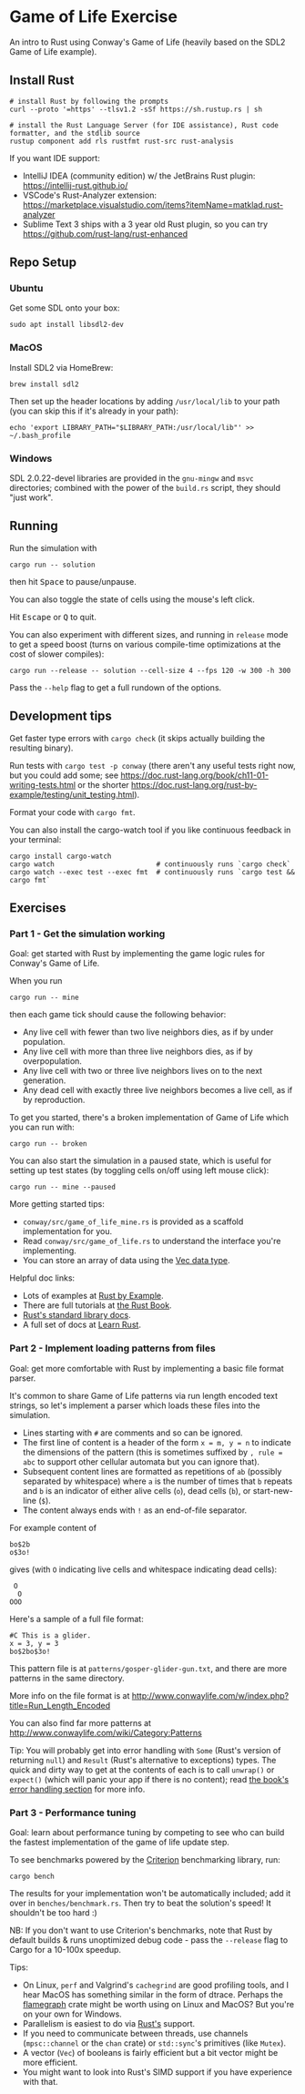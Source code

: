 Game of Life Exercise
=====================

An intro to Rust using Conway's Game of Life (heavily based on the SDL2 Game of Life example).

Install Rust
------------

    # install Rust by following the prompts
    curl --proto '=https' --tlsv1.2 -sSf https://sh.rustup.rs | sh

    # install the Rust Language Server (for IDE assistance), Rust code formatter, and the stdlib source
    rustup component add rls rustfmt rust-src rust-analysis

If you want IDE support:

* IntelliJ IDEA (community edition) w/ the JetBrains Rust plugin: https://intellij-rust.github.io/
* VSCode's Rust-Analyzer extension: https://marketplace.visualstudio.com/items?itemName=matklad.rust-analyzer
* Sublime Text 3 ships with a 3 year old Rust plugin, so you can try https://github.com/rust-lang/rust-enhanced

Repo Setup
----------

### Ubuntu

Get some SDL onto your box:

    sudo apt install libsdl2-dev

### MacOS

Install SDL2 via HomeBrew:

    brew install sdl2

Then set up the header locations by adding `/usr/local/lib` to your path (you can skip this if it's already in your path):

    echo 'export LIBRARY_PATH="$LIBRARY_PATH:/usr/local/lib"' >> ~/.bash_profile

### Windows

SDL 2.0.22-devel libraries are provided in the `gnu-mingw` and `msvc` directories; combined with the power of the `build.rs` script, they should "just work".

Running
-------

Run the simulation with

    cargo run -- solution

then hit <kbd>Space</kbd> to pause/unpause.

You can also toggle the state of cells using the mouse's left click.

Hit <kbd>Escape</kbd> or <kbd>Q</kbd> to quit.

You can also experiment with different sizes, and running in `release` mode to get a speed boost (turns on various compile-time optimizations at the cost of slower compiles):

    cargo run --release -- solution --cell-size 4 --fps 120 -w 300 -h 300

Pass the `--help` flag to get a full rundown of the options.

Development tips
----------------

Get faster type errors with `cargo check` (it skips actually building the resulting binary).

Run tests with `cargo test -p conway` (there aren't any useful tests right now, but you could add some; see https://doc.rust-lang.org/book/ch11-01-writing-tests.html or the shorter https://doc.rust-lang.org/rust-by-example/testing/unit_testing.html).

Format your code with `cargo fmt`.

You can also install the cargo-watch tool if you like continuous feedback in your terminal:

    cargo install cargo-watch
    cargo watch                         # continuously runs `cargo check`
    cargo watch --exec test --exec fmt  # continuously runs `cargo test && cargo fmt`

Exercises
---------

### Part 1 - Get the simulation working

Goal: get started with Rust by implementing the game logic rules for Conway's Game of Life.

When you run

    cargo run -- mine

then each game tick should cause the following behavior:

* Any live cell with fewer than two live neighbors dies, as if by under population.
* Any live cell with more than three live neighbors dies, as if by overpopulation.
* Any live cell with two or three live neighbors lives on to the next generation.
* Any dead cell with exactly three live neighbors becomes a live cell, as if by reproduction.

To get you started, there's a broken implementation of Game of Life which you can run with:

    cargo run -- broken

You can also start the simulation in a paused state, which is useful for setting up test states (by
toggling cells on/off using left mouse click):

    cargo run -- mine --paused

More getting started tips:

* `conway/src/game_of_life_mine.rs` is provided as a scaffold implementation for you.
* Read `conway/src/game_of_life.rs` to understand the interface you're implementing.
* You can store an array of data using the [Vec data type](https://doc.rust-lang.org/std/vec/struct.Vec.html).

Helpful doc links:

* Lots of examples at [Rust by Example](https://doc.rust-lang.org/rust-by-example/index.html).
* There are full tutorials at [the Rust Book](https://doc.rust-lang.org/book/).
* [Rust's standard library docs](https://doc.rust-lang.org/std/index.html).
* A full set of docs at [Learn Rust](https://www.rust-lang.org/learn).

### Part 2 - Implement loading patterns from files

Goal: get more comfortable with Rust by implementing a basic file format parser.

It's common to share Game of Life patterns via run length encoded text strings, so let's implement a parser which loads these files into the simulation.

* Lines starting with `#` are comments and so can be ignored.
* The first line of content is a header of the form `x = m, y = n` to indicate the dimensions of the pattern (this is sometimes suffixed by `, rule = abc` to support other cellular automata but you can ignore that).
* Subsequent content lines are formatted as repetitions of `ab` (possibly separated by whitespace) where `a` is the number of times that `b` repeats and `b` is an indicator of either alive cells (`o`), dead cells (`b`), or start-new-line (`$`).
* The content always ends with `!` as an end-of-file separator.

For example content of

```
bo$2b
o$3o!
```

gives (with `O` indicating live cells and whitespace indicating dead cells):

```
 O
  O
OOO
```

Here's a sample of a full file format:

```
#C This is a glider.
x = 3, y = 3
bo$2bo$3o!
```

This pattern file is at `patterns/gosper-glider-gun.txt`, and there are more patterns in the same directory.

More info on the file format is at http://www.conwaylife.com/w/index.php?title=Run_Length_Encoded

You can also find far more patterns at http://www.conwaylife.com/wiki/Category:Patterns

Tip: You will probably get into error handling with `Some` (Rust's version of returning `null`) and `Result` (Rust's alternative to exceptions) types. The quick and dirty way to get at the contents of each is to call `unwrap()` or `expect()` (which will panic your app if there is no content); read [the book's error handling section](https://doc.rust-lang.org/book/ch09-00-error-handling.html) for more info.

### Part 3 - Performance tuning

Goal: learn about performance tuning by competing to see who can build the fastest implementation of the game of life update step.

To see benchmarks powered by the [Criterion](https://bheisler.github.io/criterion.rs/book/user_guide/command_line_output.html) benchmarking library, run:

    cargo bench

The results for your implementation won't be automatically included; add it over in `benches/benchmark.rs`. Then try to beat the solution's speed! It shouldn't be too hard :)

NB: If you don't want to use Criterion's benchmarks, note that Rust by default builds & runs unoptimized debug code - pass the `--release` flag to Cargo for a 10-100x speedup.

Tips:

* On Linux, `perf` and Valgrind's `cachegrind` are good profiling tools, and I hear MacOS has something similar in the form of dtrace. Perhaps the [flamegraph](https://github.com/ferrous-systems/flamegraph) crate might be worth using on Linux and MacOS? But you're on your own for Windows.
* Parallelism is easiest to do via [Rust's](https://doc.rust-lang.org/book/ch16-01-threads.html) support.
* If you need to communicate between threads, use channels (`mpsc::channel` or the `chan` crate) or `std::sync`'s primitives (like `Mutex`).
* A vector (`Vec`) of booleans is fairly efficient but a bit vector might be more efficient.
* You might want to look into Rust's SIMD support if you have experience with that.
